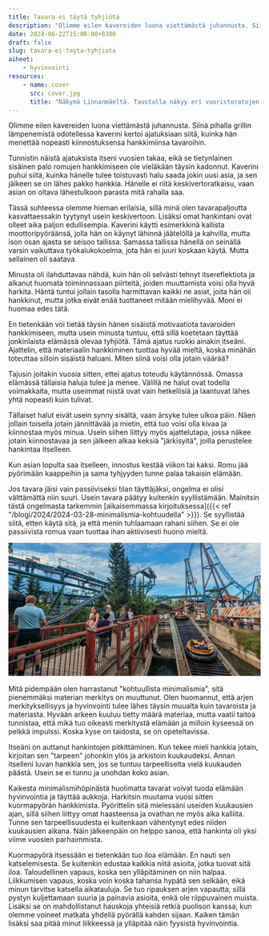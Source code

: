 ```yaml
---
title: Tavara ei täytä tyhjiötä
description: "Olimme eilen kavereiden luona viettämästä juhannusta. Siinä pihalla grillin lämpenemistä odotellessa kaverini kertoi ajatuksiaan siitä, kuinka hän menettää nopeasti kiinnostuksensa hankkimiinsa tavaroihin."
date: 2024-06-22T15:00:00+0300
draft: false
slug: tavara-ei-tayta-tyhjiota
aiheet:
    - hyvinvointi
resources:
    - name: cover
      src: cover.jpg
      title: "Näkymä Linnanmäeltä. Taustalla näkyy eri vuoristoratojen kiskoja. Vasemmalla kulkee ylikulkusilta, jossa kävelee ihmisiä. Alapuolella näkyy vettä sekä kelluvat pömpelit, joiden sisällä ihmiset kulkevat keinotekoista koskea pitkin. Taivas on puolipilvinen."
---
```

Olimme eilen kavereiden luona viettämästä juhannusta. Siinä pihalla grillin lämpenemistä odotellessa kaverini kertoi ajatuksiaan siitä, kuinka hän menettää nopeasti kiinnostuksensa hankkimiinsa tavaroihin.

<!--more-->

Tunnistin näistä ajatuksista itseni vuosien takaa, eikä se tietynlainen sisäinen palo romujen hankkimiseen ole vieläkään täysin kadonnut. Kaverini puhui siitä, kuinka hänelle tulee toistuvasti halu saada jokin uusi asia, ja sen jälkeen se on lähes pakko hankkia. Hänelle ei riitä keskivertoratkaisu, vaan asian on oltava lähestulkoon parasta mitä rahalla saa.

Tässä suhteessa olemme hieman erilaisia, sillä minä olen tavarapaljoutta kasvattaessakin tyytynyt usein keskivertoon. Lisäksi omat hankintani ovat olleet aika paljon edullisempia. Kaverini käytti esimerkkinä kallista moottoripyöräänsä, jolla hän on käynyt lähinnä jäätelöllä ja kahvilla, mutta ison osan ajasta se seisoo tallissa. Samassa tallissa hänellä on seinällä varsin vaikuttava työkalukokoelma, jota hän ei juuri koskaan käytä. Mutta sellainen oli saatava.

Minusta oli ilahduttavaa nähdä, kuin hän oli selvästi tehnyt itsereflektiota ja alkanut huomata toiminnassaan piirteitä, joiden muuttamista voisi olla hyvä harkita. Häntä tuntui jollain tasolla harmittavan kaikki ne asiat, joita hän oli hankkinut, mutta jotka eivät enää tuottaneet mitään mielihyvää. Moni ei huomaa edes tätä.

En tietenkään voi tietää täysin hänen sisäistä motivaatiota tavaroiden hankkimiseen, mutta usein minusta tuntuu, että sillä koetetaan täyttää jonkinlaista elämässä olevaa tyhjiötä. Tämä ajatus ruokki ainakin itseäni. Ajattelin, että materiaalin hankkiminen tuottaa hyvää mieltä, koska minähän toteuttaa silloin sisäistä haluani. Miten siinä voisi olla jotain väärää?

Tajusin joitakin vuosia sitten, ettei ajatus toteudu käytännössä. Omassa elämässä tällaisia haluja tulee ja menee. Välillä ne halut ovat todella voimakkaita, mutta useimmat niistä ovat vain hetkellisiä ja laantuvat lähes yhtä nopeasti kuin tulivat.

Tällaiset halut eivät usein synny sisältä, vaan ärsyke tulee ulkoa päin. Näen jollain toisella jotain jännittävää ja mietin, että tuo voisi olla kivaa ja kiinnostaa myös minua. Usein siihen liittyy myös ajattelutapa, jossa näkee jotain kiinnostavaa ja sen jälkeen alkaa keksiä "järkisyitä", joilla perustelee hankintaa itselleen.

Kun asian lopulta saa itselleen, innostus kestää viikon tai kaksi. Romu jää pyörimään kaappeihin ja sama tyhjyyden tunne palaa takaisin elämään.

Jos tavara jäisi vain passiiviseksi tilan täyttäjäksi, ongelma ei olisi välttämättä niin suuri. Usein tavara päätyy kuitenkin syyllistämään. Mainitsin tästä ongelmasta tarkemmin [aikaisemmassa kirjoituksessa]({{< ref "/blogi/2024/2024-03-28-minimalismia-kohtuudella" >}}). Se syyllistää siitä, etten käytä sitä, ja että menin tuhlaamaan rahani siihen. Se ei ole passiivista romua vaan tuottaa ihan aktiivisesti huono mieltä.

![Näkymä Linnanmäeltä. Taustalla näkyy eri vuoristoratojen kiskoja. Vasemmalla kulkee ylikulkusilta, jossa kävelee ihmisiä. Alapuolella näkyy vettä sekä kelluvat pömpelit, joiden sisällä ihmiset kulkevat keinotekoista koskea pitkin. Taivas on puolipilvinen.](cover.jpg "Elämyksillä on taipumus tuottaa ainakin omassa elämässäni paljon pysyvämpää hyvinvointia. Siksi tykkään matkustaa, syödä ravintoloissa, nauttia luonnosta tai kuten tässä kuvassa, käydä Linnanmäellä.")

Mitä pidempään olen harrastanut "kohtuullista minimalismia", sitä pienemmäksi materian merkitys on muuttunut. Olen huomannut, että arjen merkityksellisyys ja hyvinvointi tulee lähes täysin muualta kuin tavaroista ja materiasta. Hyvään arkeen kuuluu tietty määrä materiaa, mutta vaatii taitoa tunnistaa, että mikä tuo oikeasti merkitystä elämään ja milloin kyseessä on pelkkä impulssi. Koska kyse on taidosta, se on opeteltavissa.

Itseäni on auttanut hankintojen pitkittäminen. Kun tekee mieli hankkia jotain, kirjoitan sen "tarpeen" johonkin ylös ja arkistoin kuukaudeksi. Annan itselleni luvan hankkia sen, jos se tuntuu tarpeelliselta vielä kuukauden päästä. Usein se ei tunnu ja unohdan koko asian.

Kaikesta minimalismihöpinästä huolimatta tavarat voivat tuoda elämään hyvinvointia ja täyttää aukkoja. Harkitsin muutama vuosi sitten kuormapyörän hankkimista. Pyörittelin sitä mielessäni useiden kuukausien ajan, sillä siihen liittyy omat haasteensa ja ovathan ne myös aika kalliita. Tunne sen tarpeellisuudesta ei kuitenkaan vähentynyt edes niiden kuukausien aikana. Näin jälkeenpäin on helppo sanoa, että hankinta oli yksi viime vuosien parhaimmista.

Kuormapyörä itsessään ei tietenkään tuo iloa elämään. En nauti sen katselemisesta. Se kuitenkin edustaa kaikkia niitä asioita, jotka tuovat sitä iloa. Taloudellinen vapaus, koska sen ylläpitäminen on niin halpaa. Liikkumisen vapaus, koska voin koska tahansa hypätä sen selkään, eikä minun tarvitse katsella aikatauluja. Se tuo ripauksen arjen vapautta, sillä pystyn kuljettamaan suuria ja painavia asioita, enkä ole riippuvainen muista. Lisäksi se on mahdollistanut hauskoja yhteisiä retkiä puolison kanssa, kun olemme voineet matkata yhdellä pyörällä kahden sijaan. Kaiken tämän lisäksi saa pitää minut liikkeessä ja ylläpitää näin fyysistä hyvinvointia.